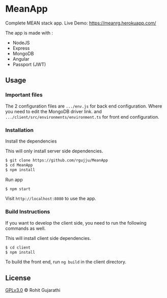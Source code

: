 # MeanApp
Complete MEAN stack app. Live Demo: https://meanrg.herokuapp.com/

The app is made with :
* NodeJS
* Express
* MongoDB
* Angular
* Passport (JWT)


## Usage

### Important files
The 2 configuration files are ```.../env.js``` for back end configuration. Where you need to edit the MongoDB driver link.
and ```.../client/src/environments/environment.ts``` for front end configuration.

### Installation

Install the dependencies

This will only install server side dependencies.
```sh
$ git clone https://github.com/rgujju/MeanApp
$ cd MeanApp
$ npm install
```
Run app

```sh
$ npm start
```
Visit ```http://localhost:8080``` to use the app.


### Build Instructions

If you want to develop the client side, you need to run the following commands as well.

This will install client side dependencies.
```sh
$ cd client
$ npm install
```

To build the front end, run ```ng build``` in the client directory.

## License

[GPLv3.0](https://github.com/rgujju/MeanApp/blob/master/LICENSE) © Rohit Gujarathi